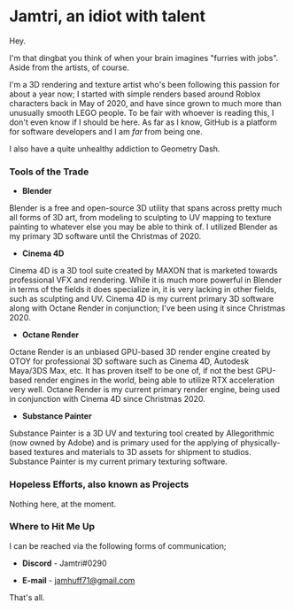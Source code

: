 # Jamtri, an idiot with talent

Hey.

I'm that dingbat you think of when your brain imagines "furries with jobs". Aside from the artists, of course.

I'm a 3D rendering and texture artist who's been following this passion for about a year now; I started with simple renders based around Roblox characters back in May of 2020, and have since grown to much more than unusually smooth LEGO people. To be fair with whoever is reading this, I don't even know if I should be here. As far as I know, GitHub is a platform for software developers and I am *far* from being one.

I also have a quite unhealthy addiction to Geometry Dash.


### Tools of the Trade

- **Blender**

Blender is a free and open-source 3D utility that spans across pretty much all forms of 3D art, from modeling to sculpting to UV mapping to texture painting to whatever else you may be able to think of. I utilized Blender as my primary 3D software until the Christmas of 2020.


- **Cinema 4D**

Cinema 4D is a 3D tool suite created by MAXON that is marketed towards professional VFX and rendering. While it is much more powerful in Blender in terms of the fields it does specialize in, it is very lacking in other fields, such as sculpting and UV. Cinema 4D is my current primary 3D software along with Octane Render in conjunction; I've been using it since Christmas 2020.


- **Octane Render**

Octane Render is an unbiased GPU-based 3D render engine created by OTOY for professional 3D software such as Cinema 4D, Autodesk Maya/3DS Max, etc. It has proven itself to be one of, if not the best GPU-based render engines in the world, being able to utilize RTX acceleration very well. Octane Render is my current primary render engine, being used in conjunction with Cinema 4D since Christmas 2020.


- **Substance Painter**

Substance Painter is a 3D UV and texturing tool created by Allegorithmic (now owned by Adobe) and is primary used for the applying of physically-based textures and materials to 3D assets for shipment to studios. Substance Painter is my current primary texturing software.


### Hopeless Efforts, also known as Projects

Nothing here, at the moment.


### Where to Hit Me Up

I can be reached via the following forms of communication;

- **Discord** - Jamtri#0290

- **E-mail** - jamhuff71@gmail.com


That's all.
